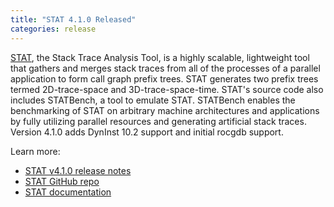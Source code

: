 ```yaml
---
title: "STAT 4.1.0 Released"
categories: release
---
```


[STAT](https://github.com/LLNL/STAT), the Stack Trace Analysis Tool, is a highly scalable, lightweight tool that gathers and merges stack traces from all of the processes of a parallel application to form call graph prefix trees. STAT generates two prefix trees termed 2D-trace-space and 3D-trace-space-time. STAT's source code also includes STATBench, a tool to emulate STAT. STATBench enables the benchmarking of STAT on arbitrary machine architectures and applications by fully utilizing parallel resources and generating artificial stack traces. Version 4.1.0 adds DynInst 10.2 support and initial rocgdb support.

Learn more:

- [STAT v4.1.0 release notes](https://github.com/LLNL/STAT/releases/tag/v4.1.0)
- [STAT GitHub repo](https://github.com/LLNL/STAT)
- [STAT documentation](https://github.com/LLNL/STAT/tree/develop/man)
